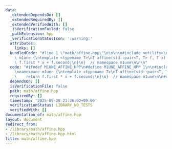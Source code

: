 ```yaml
---
data:
  _extendedDependsOn: []
  _extendedRequiredBy: []
  _extendedVerifiedWith: []
  _isVerificationFailed: false
  _pathExtension: hpp
  _verificationStatusIcon: ':warning:'
  attributes:
    links: []
  bundledCode: "#line 1 \"math/affine.hpp\"\n\n\n\n#include <utility>\n\nnamespace\
    \ m1une {\ntemplate <typename T>\nT affine(std::pair<T, T> f, T x) {\n    return\
    \ f.first * x + f.second;\n}\n}  // namespace m1une\n\n\n"
  code: "#ifndef M1UNE_AFFINE_HPP\n#define M1UNE_AFFINE_HPP 1\n\n#include <utility>\n\
    \nnamespace m1une {\ntemplate <typename T>\nT affine(std::pair<T, T> f, T x) {\n\
    \    return f.first * x + f.second;\n}\n}  // namespace m1une\n\n#endif  // M1UNE_AFFINE_HPP\n"
  dependsOn: []
  isVerificationFile: false
  path: math/affine.hpp
  requiredBy: []
  timestamp: '2025-09-28 21:36:02+09:00'
  verificationStatus: LIBRARY_NO_TESTS
  verifiedWith: []
documentation_of: math/affine.hpp
layout: document
redirect_from:
- /library/math/affine.hpp
- /library/math/affine.hpp.html
title: math/affine.hpp
---
```

